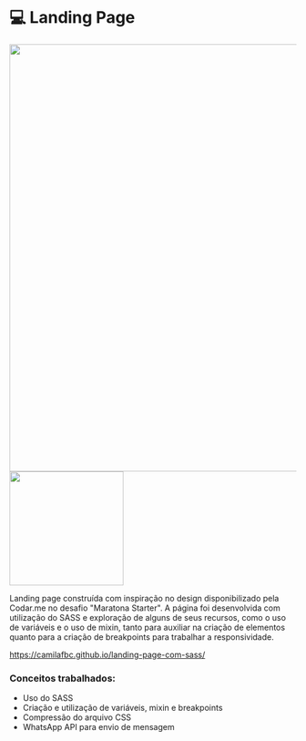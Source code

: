 # 💻 Landing Page

<p>
  <img width="750px" src="https://raw.githubusercontent.com/camilafbc/landing-page-com-sass/main/to-readme.jpg">
  <img width="200px" src="https://raw.githubusercontent.com/camilafbc/landing-page-com-sass/main/to-readme(01).jpeg">
</p>

Landing page construída com inspiração no design disponibilizado pela Codar.me no desafio "Maratona Starter". A página foi desenvolvida com utilização do SASS e exploração de alguns de seus recursos, como o uso de variáveis e o uso de mixin, tanto para auxiliar na criação de elementos quanto para a criação de breakpoints para trabalhar a responsividade. 

<https://camilafbc.github.io/landing-page-com-sass/>

### Conceitos trabalhados:
* Uso do SASS
* Criação e utilização de variáveis, mixin e breakpoints
* Compressão do arquivo CSS
* WhatsApp API para envio de mensagem


